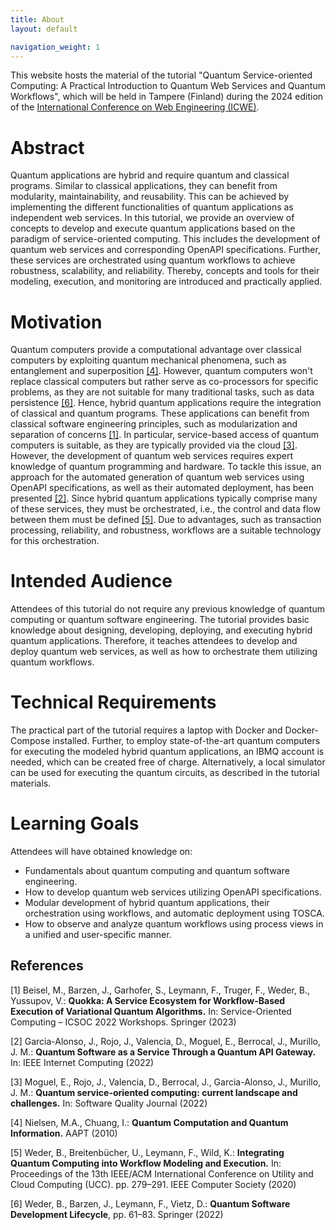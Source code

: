 ```yaml
---
title: About
layout: default

navigation_weight: 1
---
```


This website hosts the material of the tutorial "Quantum Service-oriented Computing: A Practical Introduction to Quantum Web Services and Quantum Workflows", which will be held in Tampere (Finland) during the 2024 edition of the [International Conference on Web Engineering (ICWE)](https://icwe2024.webengineering.org/).

# Abstract

Quantum applications are hybrid and require quantum and classical programs.
Similar to classical applications, they can benefit from modularity, maintainability, and reusability.
This can be achieved by implementing the different functionalities of quantum applications as independent web services.
In this tutorial, we provide an overview of concepts to develop and execute quantum applications based on the paradigm of service-oriented computing.
This includes the development of quantum web services and corresponding OpenAPI specifications.
Further, these services are orchestrated using quantum workflows to achieve robustness, scalability, and reliability.
Thereby, concepts and tools for their modeling, execution, and monitoring are introduced and practically applied.

# Motivation 

Quantum computers provide a computational advantage over classical computers by exploiting quantum mechanical phenomena, such as entanglement and superposition [[4]](#4).
However, quantum computers won't replace classical computers but rather serve as co-processors for specific problems, as they are not suitable for many traditional tasks, such as data persistence [[6]](#6).
Hence, hybrid quantum applications require the integration of classical and quantum programs.
These applications can benefit from classical software engineering principles, such as modularization and separation of concerns [[1]](#1).
In particular, service-based access of quantum computers is suitable, as they are typically provided via the cloud [[3]](#3).
However, the development of quantum web services requires expert knowledge of quantum programming and hardware.
To tackle this issue, an approach for the automated generation of quantum web services using OpenAPI specifications, as well as their automated deployment, has been presented [[2]](#2).
Since hybrid quantum applications typically comprise many of these services, they must be orchestrated, i.e., the control and data flow between them must be defined [[5]](#5).
Due to advantages, such as transaction processing, reliability, and robustness, workflows are a suitable technology for this orchestration.

# Intended Audience

Attendees of this tutorial do not require any previous knowledge of quantum computing or quantum software engineering.
The tutorial provides basic knowledge about designing, developing, deploying, and executing hybrid quantum applications.
Therefore, it teaches attendees to develop and deploy quantum web services, as well as how to orchestrate them utilizing quantum workflows.

# Technical Requirements

The practical part of the tutorial requires a laptop with Docker and Docker-Compose installed.
Further, to employ state-of-the-art quantum computers for executing the modeled hybrid quantum applications, an IBMQ account is needed, which can be created free of charge.
Alternatively, a local simulator can be used for executing the quantum circuits, as described in the tutorial materials.

# Learning Goals

Attendees will have obtained knowledge on:

- Fundamentals about quantum computing and quantum software engineering.
- How to develop quantum web services utilizing OpenAPI specifications.
- Modular development of hybrid quantum applications, their orchestration using workflows, and automatic deployment using TOSCA.
- How to observe and analyze quantum workflows using process views in a unified and user-specific manner.

## References

<a id="1">[1]</a> Beisel, M., Barzen, J., Garhofer, S., Leymann, F., Truger, F., Weder, B., Yussupov, V.: **Quokka: A Service Ecosystem for Workflow-Based Execution of Variational Quantum Algorithms.** In: Service-Oriented Computing – ICSOC 2022 Workshops. Springer (2023)

<a id="2">[2]</a> Garcia-Alonso, J., Rojo, J., Valencia, D., Moguel, E., Berrocal, J., Murillo, J. M.: **Quantum Software as a Service Through a Quantum API Gateway.** In: IEEE Internet Computing (2022)

<a id="3">[3]</a> Moguel, E., Rojo, J., Valencia, D., Berrocal, J., Garcia-Alonso, J., Murillo, J. M.: **Quantum service-oriented computing: current landscape and challenges.** In: Software Quality Journal (2022)

<a id="4">[4]</a> Nielsen, M.A., Chuang, I.: **Quantum Computation and Quantum Information.** AAPT (2010)

<a id="5">[5]</a> Weder, B., Breitenbücher, U., Leymann, F., Wild, K.: **Integrating Quantum Computing into Workflow Modeling and Execution.** In: Proceedings of the 13th IEEE/ACM International Conference on Utility and Cloud Computing (UCC). pp. 279–291. IEEE Computer Society (2020)

<a id="6">[6]</a> Weder, B., Barzen, J., Leymann, F., Vietz, D.: **Quantum Software Development Lifecycle**, pp. 61–83. Springer (2022)  
